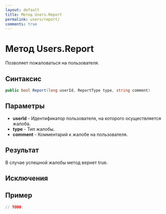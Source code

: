 ```yaml
---
layout: default
title: Метод Users.Report
permalink: users/report/
comments: true
---
```

# Метод Users.Report
Позволяет пожаловаться на пользователя.

## Синтаксис
```csharp
public bool Report(long userId, ReportType type, string comment)
```

## Параметры
+ **userId** - Идентификатор пользователя, на которого осуществляется жалоба.
+ **type** - Тип жалобы.
+ **comment** - Комментарий к жалобе на пользователя.

## Результат
В случае успешной жалобы метод вернет true.
## Исключения

## Пример
```csharp
// TODO:
```
